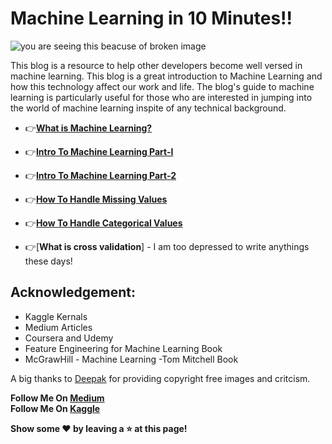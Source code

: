 # Machine Learning in 10 Minutes!!

![you are seeing this beacuse of broken image](https://github.com/aryanc55/MLIn10Minutes/blob/master/assests/show.png)

This blog is a resource to help other developers become well versed in machine learning.
This blog is a great introduction to Machine Learning and how this technology affect our work and life. The blog's guide to machine learning is particularly useful for those who are interested in jumping into the world of machine learning inspite of any technical background.


 - :point_right:[**What is Machine Learning?**](https://medium.com/@aryanc55/what-is-machine-learning-60ec74f85d7)
 
 - :point_right:[**Intro To Machine Learning Part-I**](https://medium.com/@aryanc55/intro-to-machine-learning-part-1-byaryan-e76b4b4248bb)
 - :point_right:[**Intro To Machine Learning Part-2**](https://medium.com/@aryanc55/intro-to-machine-learning-part2-byaryan-4dd7f20f4a19)
 - :point_right:[**How To Handle Missing Values**](https://medium.com/analytics-vidhya/how-to-handle-missing-values-byaryan-cb76b9dbaae2?source=friends_link&sk=756f8ef40526b1f26f7e05636a45b708)
 
 - :point_right:[**How To Handle Categorical Values**](https://medium.com/big-data-center-of-excellence/how-to-handle-categorical-values-byaryan-a769b2bb4361?source=friends_link&sk=047872f8fd4eb7b45f5a7b0aaf6d7aa6)

- :point_right:[**What is cross validation**] - I am too depressed to write anythings these days!
 
 
 
 




## Acknowledgement:
-  Kaggle Kernals
-  Medium Articles
-  Coursera and Udemy
-  Feature Engineering for Machine Learning Book
-  McGrawHill - Machine Learning -Tom Mitchell Book


 A big thanks to [Deepak](https://www.behance.net/deepakchaurasia) for providing copyright free images and critcism.




**Follow Me On [Medium](https://medium.com/@aryanc55)** </br>
**Follow Me On [Kaggle](https://www.kaggle.com/aryanc55)** </br>



**Show some :heart: by leaving a :star: at this page!** 

